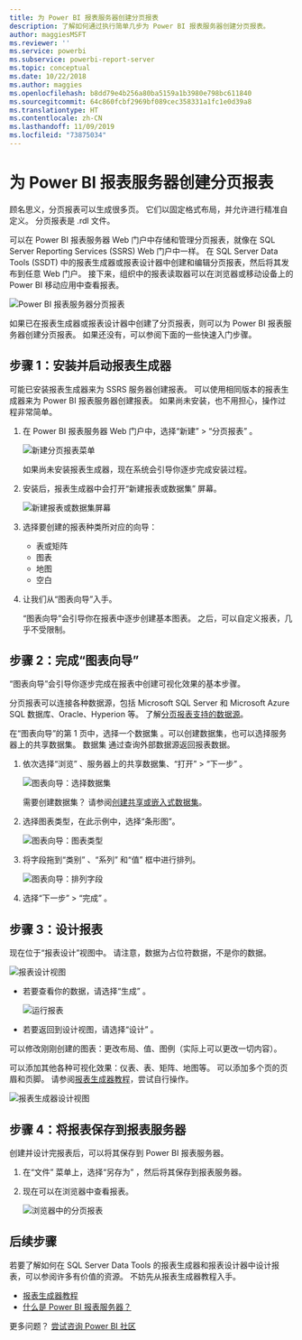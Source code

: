 ```yaml
---
title: 为 Power BI 报表服务器创建分页报表
description: 了解如何通过执行简单几步为 Power BI 报表服务器创建分页报表。
author: maggiesMSFT
ms.reviewer: ''
ms.service: powerbi
ms.subservice: powerbi-report-server
ms.topic: conceptual
ms.date: 10/22/2018
ms.author: maggies
ms.openlocfilehash: b8dd79e4b256a80ba5159a1b3980e798bc611840
ms.sourcegitcommit: 64c860fcbf2969bf089cec358331a1fc1e0d39a8
ms.translationtype: HT
ms.contentlocale: zh-CN
ms.lasthandoff: 11/09/2019
ms.locfileid: "73875034"
---
```

# <a name="create-a-paginated-report-for-power-bi-report-server"></a>为 Power BI 报表服务器创建分页报表
顾名思义，分页报表可以生成很多页。 它们以固定格式布局，并允许进行精准自定义。 分页报表是 .rdl 文件。

可以在 Power BI 报表服务器 Web 门户中存储和管理分页报表，就像在 SQL Server Reporting Services (SSRS) Web 门户中一样。 在 SQL Server Data Tools (SSDT) 中的报表生成器或报表设计器中创建和编辑分页报表，然后将其发布到任意 Web 门户。 接下来，组织中的报表读取器可以在浏览器或移动设备上的 Power BI 移动应用中查看报表。

![Power BI 报表服务器分页报表](media/quickstart-create-paginated-report/reportserver-paginated-report.png)

如果已在报表生成器或报表设计器中创建了分页报表，则可以为 Power BI 报表服务器创建分页报表。 如果还没有，可以参阅下面的一些快速入门步骤。

## <a name="step-1-install-and-start-report-builder"></a>步骤 1：安装并启动报表生成器
可能已安装报表生成器来为 SSRS 服务器创建报表。 可以使用相同版本的报表生成器来为 Power BI 报表服务器创建报表。 如果尚未安装，也不用担心，操作过程非常简单。

1. 在 Power BI 报表服务器 Web 门户中，选择“新建”   > “分页报表”  。
   
    ![新建分页报表菜单](media/quickstart-create-paginated-report/reportserver-new-paginated-report-menu.png)
   
    如果尚未安装报表生成器，现在系统会引导你逐步完成安装过程。
2. 安装后，报表生成器中会打开“新建报表或数据集”  屏幕。
   
    ![新建报表或数据集屏幕](media/quickstart-create-paginated-report/reportserver-paginated-new-report-screen.png)
3. 选择要创建的报表种类所对应的向导：
   
   * 表或矩阵
   * 图表
   * 地图
   * 空白
4. 让我们从“图表向导”入手。
   
    “图表向导”会引导你在报表中逐步创建基本图表。 之后，可以自定义报表，几乎不受限制。

## <a name="step-2-go-through-the-chart-wizard"></a>步骤 2：完成“图表向导”
“图表向导”会引导你逐步完成在报表中创建可视化效果的基本步骤。

分页报表可以连接各种数据源，包括 Microsoft SQL Server 和 Microsoft Azure SQL 数据库、Oracle、Hyperion 等。 了解[分页报表支持的数据源](connect-data-sources.md)。

在“图表向导”的第 1 页中，选择一个数据集  。可以创建数据集，也可以选择服务器上的共享数据集。 数据集  通过查询外部数据源返回报表数据。

1. 依次选择“浏览”  、服务器上的共享数据集、“打开”   > “下一步”  。
   
    ![图表向导：选择数据集](media/quickstart-create-paginated-report/reportserver-paginated-choose-dataset.png)
   
     需要创建数据集？ 请参阅[创建共享或嵌入式数据集](https://docs.microsoft.com/sql/reporting-services/report-data/create-a-shared-dataset-or-embedded-dataset-report-builder-and-ssrs)。
2. 选择图表类型，在此示例中，选择“条形图”。
   
    ![图表向导：图表类型](media/quickstart-create-paginated-report/reportserver-paginated-choose-chart-type.png)
3. 将字段拖到“类别”  、“系列”  和“值”  框中进行排列。
   
    ![图表向导：排列字段](media/quickstart-create-paginated-report/reportserver-paginated-arrange-fields.png)
4. 选择“下一步”   > “完成”  。

## <a name="step-3-design-your-report"></a>步骤 3：设计报表
现在位于“报表设计”视图中。 请注意，数据为占位符数据，不是你的数据。

![报表设计视图](media/quickstart-create-paginated-report/reportserver-paginated-preview-report.png)

* 若要查看你的数据，请选择“生成”  。
  
     ![运行报表](media/quickstart-create-paginated-report/reportserver-paginated-run-report.png)
* 若要返回到设计视图，请选择“设计”  。

可以修改刚刚创建的图表：更改布局、值、图例（实际上可以更改一切内容）。

可以添加其他各种可视化效果：仪表、表、矩阵、地图等。 可以添加多个页的页眉和页脚。 请参阅[报表生成器教程](https://docs.microsoft.com/sql/reporting-services/report-builder-tutorials)，尝试自行操作。

![报表生成器设计视图](media/quickstart-create-paginated-report/reportserver-paginated-finished-design-report.png)

## <a name="step-4-save-your-report-to-the-report-server"></a>步骤 4：将报表保存到报表服务器
创建并设计完报表后，可以将其保存到 Power BI 报表服务器。

1. 在“文件”  菜单上，选择“另存为”  ，然后将其保存到报表服务器。 
2. 现在可以在浏览器中查看报表。
   
    ![浏览器中的分页报表](media/quickstart-create-paginated-report/reportserver-paginated-report.png)

## <a name="next-steps"></a>后续步骤
若要了解如何在 SQL Server Data Tools 的报表生成器和报表设计器中设计报表，可以参阅许多有价值的资源。 不妨先从报表生成器教程入手。

* [报表生成器教程](https://docs.microsoft.com/sql/reporting-services/report-builder-tutorials)
* [什么是 Power BI 报表服务器？](get-started.md)  

更多问题？ [尝试咨询 Power BI 社区](https://community.powerbi.com/)


